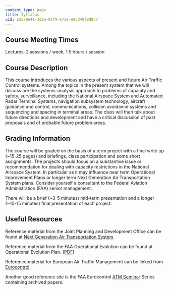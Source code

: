 ```yaml
---
content_type: page
title: Syllabus
uid: e3578e41-3d2a-91f9-673e-e85d40f8d8c7
---
```


Course Meeting Times
--------------------

Lectures: 2 sessions / week, 1.5 hours / session

Course Description
------------------

This course introduces the various aspects of present and future Air Traffic Control systems. Among the topics in the present system that we will discuss are the systems-analysis approach to problems of capacity and safety, surveillance, including the National Airspace System and Automated Radar Terminal Systems, navigation subsystem technology, aircraft guidance and control, communications, collision avoidance systems and sequencing and spacing in terminal areas. The class will then talk about future directions and development and have a critical discussion of past proposals and of probable future problem areas.

Grading Information
-------------------

The course will be graded on the basis of a term project with a final write up (~15-25 pages) and briefings, class participation and some short assignments. The projects should focus on a substantive issue or recommendation for dealing with capacity restrictions in the National Airspace System. In particular as it may influence near term Operational Improvement Plans or longer term Next Generation Air Transportation System plans. Consider yourself a consultant to the Federal Aviation Administration (FAA) senior management.

There will be a brief (~3-5 minutes) mid-term presentation and a longer (~10-15 minutes) final presentation of each project.

Useful Resources
----------------

Reference material from the Joint Planning and Development Office can be found at [Next Generation Air Transportation System](https://www.transportation.gov/testimony/benefits-next-generation-air-transportation-system).

Reference material from the FAA Operational Evolution can be found at Operational Evolution Plan. ([PDF](http://www.mitrecaasd.org/library/general/nas_oep_ppt.pdf))

Reference material for European Air Traffic Management can be linked from [Eurocontrol](https://www.eurocontrol.int/about-us).

Another good reference site is the FAA Eurocontrol [ATM Seminar](http://www.atmseminar.org/) Series containing archived papers.